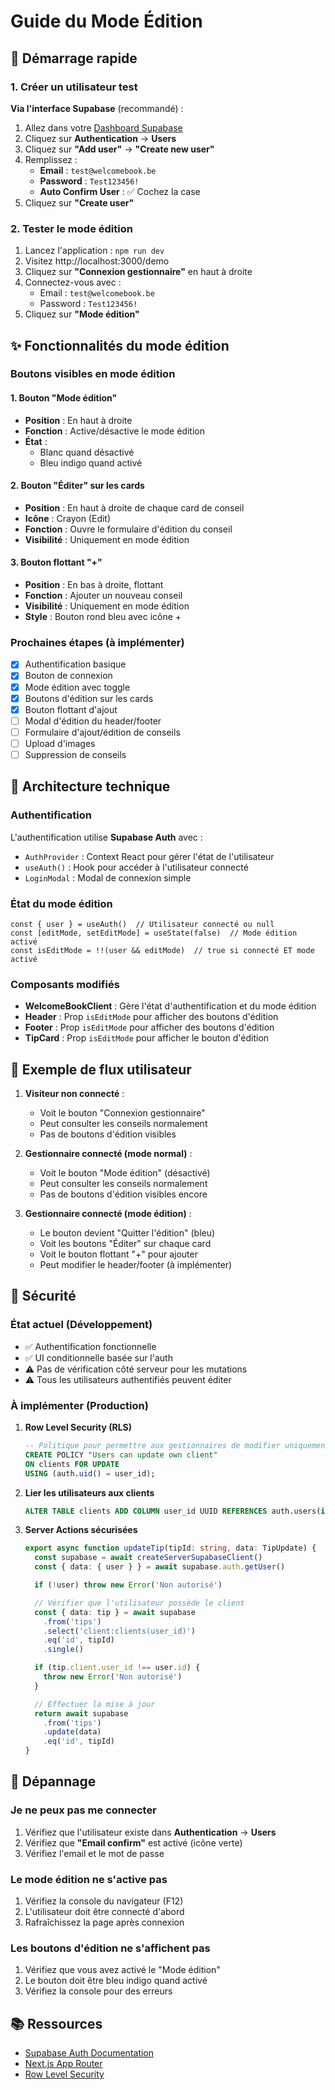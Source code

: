 # Guide du Mode Édition

## 🚀 Démarrage rapide

### 1. Créer un utilisateur test

**Via l'interface Supabase** (recommandé) :

1. Allez dans votre [Dashboard Supabase](https://supabase.com/dashboard/project/nimbzitahumdefggtiob)
2. Cliquez sur **Authentication** → **Users**
3. Cliquez sur **"Add user"** → **"Create new user"**
4. Remplissez :
   - **Email** : `test@welcomebook.be`
   - **Password** : `Test123456!`
   - **Auto Confirm User** : ✅ Cochez la case
5. Cliquez sur **"Create user"**

### 2. Tester le mode édition

1. Lancez l'application : `npm run dev`
2. Visitez http://localhost:3000/demo
3. Cliquez sur **"Connexion gestionnaire"** en haut à droite
4. Connectez-vous avec :
   - Email : `test@welcomebook.be`
   - Password : `Test123456!`
5. Cliquez sur **"Mode édition"**

## ✨ Fonctionnalités du mode édition

### Boutons visibles en mode édition

#### 1. Bouton "Mode édition"
- **Position** : En haut à droite
- **Fonction** : Active/désactive le mode édition
- **État** :
  - Blanc quand désactivé
  - Bleu indigo quand activé

#### 2. Bouton "Éditer" sur les cards
- **Position** : En haut à droite de chaque card de conseil
- **Icône** : Crayon (Edit)
- **Fonction** : Ouvre le formulaire d'édition du conseil
- **Visibilité** : Uniquement en mode édition

#### 3. Bouton flottant "+"
- **Position** : En bas à droite, flottant
- **Fonction** : Ajouter un nouveau conseil
- **Visibilité** : Uniquement en mode édition
- **Style** : Bouton rond bleu avec icône +

### Prochaines étapes (à implémenter)

- [x] Authentification basique
- [x] Bouton de connexion
- [x] Mode édition avec toggle
- [x] Boutons d'édition sur les cards
- [x] Bouton flottant d'ajout
- [ ] Modal d'édition du header/footer
- [ ] Formulaire d'ajout/édition de conseils
- [ ] Upload d'images
- [ ] Suppression de conseils

## 🔧 Architecture technique

### Authentification

L'authentification utilise **Supabase Auth** avec :
- `AuthProvider` : Context React pour gérer l'état de l'utilisateur
- `useAuth()` : Hook pour accéder à l'utilisateur connecté
- `LoginModal` : Modal de connexion simple

### État du mode édition

```tsx
const { user } = useAuth()  // Utilisateur connecté ou null
const [editMode, setEditMode] = useState(false)  // Mode édition activé
const isEditMode = !!(user && editMode)  // true si connecté ET mode activé
```

### Composants modifiés

- **WelcomeBookClient** : Gère l'état d'authentification et du mode édition
- **Header** : Prop `isEditMode` pour afficher des boutons d'édition
- **Footer** : Prop `isEditMode` pour afficher des boutons d'édition
- **TipCard** : Prop `isEditMode` pour afficher le bouton d'édition

## 📝 Exemple de flux utilisateur

1. **Visiteur non connecté** :
   - Voit le bouton "Connexion gestionnaire"
   - Peut consulter les conseils normalement
   - Pas de boutons d'édition visibles

2. **Gestionnaire connecté (mode normal)** :
   - Voit le bouton "Mode édition" (désactivé)
   - Peut consulter les conseils normalement
   - Pas de boutons d'édition visibles encore

3. **Gestionnaire connecté (mode édition)** :
   - Le bouton devient "Quitter l'édition" (bleu)
   - Voit les boutons "Éditer" sur chaque card
   - Voit le bouton flottant "+" pour ajouter
   - Peut modifier le header/footer (à implémenter)

## 🔐 Sécurité

### État actuel (Développement)

- ✅ Authentification fonctionnelle
- ✅ UI conditionnelle basée sur l'auth
- ⚠️ Pas de vérification côté serveur pour les mutations
- ⚠️ Tous les utilisateurs authentifiés peuvent éditer

### À implémenter (Production)

1. **Row Level Security (RLS)**
   ```sql
   -- Politique pour permettre aux gestionnaires de modifier uniquement leurs clients
   CREATE POLICY "Users can update own client"
   ON clients FOR UPDATE
   USING (auth.uid() = user_id);
   ```

2. **Lier les utilisateurs aux clients**
   ```sql
   ALTER TABLE clients ADD COLUMN user_id UUID REFERENCES auth.users(id);
   ```

3. **Server Actions sécurisées**
   ```ts
   export async function updateTip(tipId: string, data: TipUpdate) {
     const supabase = await createServerSupabaseClient()
     const { data: { user } } = await supabase.auth.getUser()

     if (!user) throw new Error('Non autorisé')

     // Vérifier que l'utilisateur possède le client
     const { data: tip } = await supabase
       .from('tips')
       .select('client:clients(user_id)')
       .eq('id', tipId)
       .single()

     if (tip.client.user_id !== user.id) {
       throw new Error('Non autorisé')
     }

     // Effectuer la mise à jour
     return await supabase
       .from('tips')
       .update(data)
       .eq('id', tipId)
   }
   ```

## 🐛 Dépannage

### Je ne peux pas me connecter

1. Vérifiez que l'utilisateur existe dans **Authentication** → **Users**
2. Vérifiez que **"Email confirm"** est activé (icône verte)
3. Vérifiez l'email et le mot de passe

### Le mode édition ne s'active pas

1. Vérifiez la console du navigateur (F12)
2. L'utilisateur doit être connecté d'abord
3. Rafraîchissez la page après connexion

### Les boutons d'édition ne s'affichent pas

1. Vérifiez que vous avez activé le "Mode édition"
2. Le bouton doit être bleu indigo quand activé
3. Vérifiez la console pour des erreurs

## 📚 Ressources

- [Supabase Auth Documentation](https://supabase.com/docs/guides/auth)
- [Next.js App Router](https://nextjs.org/docs/app)
- [Row Level Security](https://supabase.com/docs/guides/auth/row-level-security)
